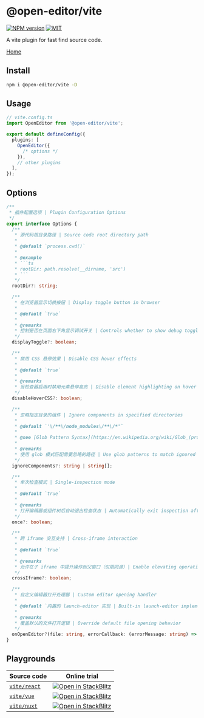 # @open-editor/vite

[![NPM version](https://img.shields.io/npm/v/@open-editor/vite?color=)](https://www.npmjs.com/package/@open-editor/vite)
[![MIT](https://img.shields.io/github/license/zjxxxxxxxxx/open-editor)](https://opensource.org/licenses/MIT)

A vite plugin for fast find source code.

[Home](https://github.com/zjxxxxxxxxx/open-editor#readme)

## Install

```bash
npm i @open-editor/vite -D
```

## Usage

```ts
// vite.config.ts
import OpenEditor from '@open-editor/vite';

export default defineConfig({
  plugins: [
    OpenEditor({
      /* options */
    }),
    // other plugins
  ],
});
```

## Options

````ts
/**
 * 插件配置选项 | Plugin Configuration Options
 */
export interface Options {
  /**
   * 源代码根目录路径 | Source code root directory path
   *
   * @default `process.cwd()`
   *
   * @example
   * ```ts
   * rootDir: path.resolve(__dirname, 'src')
   * ```
   */
  rootDir?: string;

  /**
   * 在浏览器显示切换按钮 | Display toggle button in browser
   *
   * @default `true`
   *
   * @remarks
   * 控制是否在页面右下角显示调试开关 | Controls whether to show debug toggle at bottom-right corner
   */
  displayToggle?: boolean;

  /**
   * 禁用 CSS 悬停效果 | Disable CSS hover effects
   *
   * @default `true`
   *
   * @remarks
   * 当检查器启用时禁用元素悬停高亮 | Disable element highlighting on hover when inspector is active
   */
  disableHoverCSS?: boolean;

  /**
   * 忽略指定目录的组件 | Ignore components in specified directories
   *
   * @default `'\/**\/node_modules\/**\/*'`
   *
   * @see [Glob Pattern Syntax](https://en.wikipedia.org/wiki/Glob_(programming))
   *
   * @remarks
   * 使用 glob 模式匹配需要忽略的路径 | Use glob patterns to match ignored paths
   */
  ignoreComponents?: string | string[];

  /**
   * 单次检查模式 | Single-inspection mode
   *
   * @default `true`
   *
   * @remarks
   * 打开编辑器或组件树后自动退出检查状态 | Automatically exit inspection after opening editor or component tree
   */
  once?: boolean;

  /**
   * 跨 iframe 交互支持 | Cross-iframe interaction
   *
   * @default `true`
   *
   * @remarks
   * 允许在子 iframe 中提升操作到父窗口（仅限同源）| Enable elevating operations from child iframes to parent window (same-origin only)
   */
  crossIframe?: boolean;

  /**
   * 自定义编辑器打开处理器 | Custom editor opening handler
   *
   * @default `内置的 launch-editor 实现 | Built-in launch-editor implementation`
   *
   * @remarks
   * 覆盖默认的文件打开逻辑 | Override default file opening behavior
   */
  onOpenEditor?(file: string, errorCallback: (errorMessage: string) => void): void;
}
````

## Playgrounds

| Source code                                                                                 | Online trial                                                                                                                                                                 |
| ------------------------------------------------------------------------------------------- | ---------------------------------------------------------------------------------------------------------------------------------------------------------------------------- |
| [`vite/react`](https://github.com/zjxxxxxxxxx/open-editor/tree/main/playgrounds/vite-react) | [![Open in StackBlitz](https://developer.stackblitz.com/img/open_in_stackblitz.svg)](https://stackblitz.com/github/zjxxxxxxxxx/open-editor/tree/main/playgrounds/vite-react) |
| [`vite/vue`](https://github.com/zjxxxxxxxxx/open-editor/tree/main/playgrounds/vite-vue)     | [![Open in StackBlitz](https://developer.stackblitz.com/img/open_in_stackblitz.svg)](https://stackblitz.com/github/zjxxxxxxxxx/open-editor/tree/main/playgrounds/vite-vue)   |
| [`vite/nuxt`](https://github.com/zjxxxxxxxxx/open-editor/tree/main/playgrounds/vite-nuxt)   | [![Open in StackBlitz](https://developer.stackblitz.com/img/open_in_stackblitz.svg)](https://stackblitz.com/github/zjxxxxxxxxx/open-editor/tree/main/playgrounds/vite-nuxt)  |
